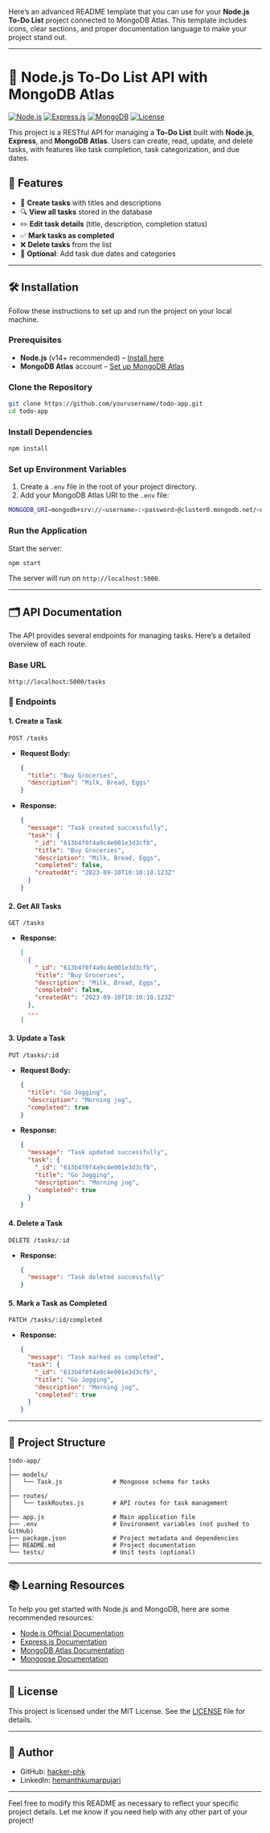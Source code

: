 Here’s an advanced README template that you can use for your **Node.js To-Do List** project connected to MongoDB Atlas. This template includes icons, clear sections, and proper documentation language to make your project stand out.

---

# 📝 Node.js To-Do List API with MongoDB Atlas

[![Node.js](https://img.shields.io/badge/Node.js-v14+-green.svg?style=flat&logo=node.js)](https://nodejs.org/)
[![Express.js](https://img.shields.io/badge/Express.js-4.x-black.svg?style=flat&logo=express)](https://expressjs.com/)
[![MongoDB](https://img.shields.io/badge/MongoDB-Atlas-green.svg?style=flat&logo=mongodb)](https://www.mongodb.com/cloud/atlas)
[![License](https://img.shields.io/badge/License-MIT-blue.svg)](LICENSE)

This project is a RESTful API for managing a **To-Do List** built with **Node.js**, **Express**, and **MongoDB Atlas**. Users can create, read, update, and delete tasks, with features like task completion, task categorization, and due dates.

## 🚀 Features

- 📝 **Create tasks** with titles and descriptions
- 🔍 **View all tasks** stored in the database
- ✏️ **Edit task details** (title, description, completion status)
- ✅ **Mark tasks as completed**
- ❌ **Delete tasks** from the list
- 📅 **Optional**: Add task due dates and categories

---

## 🛠️ Installation

Follow these instructions to set up and run the project on your local machine.

### Prerequisites

- **Node.js** (v14+ recommended) – [Install here](https://nodejs.org/)
- **MongoDB Atlas** account – [Set up MongoDB Atlas](https://www.mongodb.com/cloud/atlas)

### Clone the Repository

```bash
git clone https://github.com/yourusername/todo-app.git
cd todo-app
```

### Install Dependencies

```bash
npm install
```

### Set up Environment Variables

1. Create a `.env` file in the root of your project directory.
2. Add your MongoDB Atlas URI to the `.env` file:

```bash
MONGODB_URI=mongodb+srv://<username>:<password>@cluster0.mongodb.net/<dbname>?retryWrites=true&w=majority
```

### Run the Application

Start the server:

```bash
npm start
```

The server will run on `http://localhost:5000`.

---

## 🗂️ API Documentation

The API provides several endpoints for managing tasks. Here’s a detailed overview of each route.

### Base URL

```
http://localhost:5000/tasks
```

### 📌 Endpoints

#### 1. **Create a Task**
```http
POST /tasks
```
- **Request Body:**
  ```json
  {
    "title": "Buy Groceries",
    "description": "Milk, Bread, Eggs"
  }
  ```
- **Response:**
  ```json
  {
    "message": "Task created successfully",
    "task": {
      "_id": "613b4f0f4a9c4e001e3d3cfb",
      "title": "Buy Groceries",
      "description": "Milk, Bread, Eggs",
      "completed": false,
      "createdAt": "2023-09-10T10:10:10.123Z"
    }
  }
  ```

#### 2. **Get All Tasks**
```http
GET /tasks
```
- **Response:**
  ```json
  [
    {
      "_id": "613b4f0f4a9c4e001e3d3cfb",
      "title": "Buy Groceries",
      "description": "Milk, Bread, Eggs",
      "completed": false,
      "createdAt": "2023-09-10T10:10:10.123Z"
    },
    ...
  ]
  ```

#### 3. **Update a Task**
```http
PUT /tasks/:id
```
- **Request Body:**
  ```json
  {
    "title": "Go Jogging",
    "description": "Morning jog",
    "completed": true
  }
  ```
- **Response:**
  ```json
  {
    "message": "Task updated successfully",
    "task": {
      "_id": "613b4f0f4a9c4e001e3d3cfb",
      "title": "Go Jogging",
      "description": "Morning jog",
      "completed": true
    }
  }
  ```

#### 4. **Delete a Task**
```http
DELETE /tasks/:id
```
- **Response:**
  ```json
  {
    "message": "Task deleted successfully"
  }
  ```

#### 5. **Mark a Task as Completed**
```http
PATCH /tasks/:id/completed
```
- **Response:**
  ```json
  {
    "message": "Task marked as completed",
    "task": {
      "_id": "613b4f0f4a9c4e001e3d3cfb",
      "title": "Go Jogging",
      "description": "Morning jog",
      "completed": true
    }
  }
  ```

---



## 🔧 Project Structure

```
todo-app/
│
├── models/
│   └── Task.js              # Mongoose schema for tasks
│
├── routes/
│   └── taskRoutes.js        # API routes for task management
│
├── app.js                   # Main application file
├── .env                     # Environment variables (not pushed to GitHub)
├── package.json             # Project metadata and dependencies
├── README.md                # Project documentation
└── tests/                   # Unit tests (optional)
```

---

## 📚 Learning Resources

To help you get started with Node.js and MongoDB, here are some recommended resources:

- [Node.js Official Documentation](https://nodejs.org/en/docs/)
- [Express.js Documentation](https://expressjs.com/)
- [MongoDB Atlas Documentation](https://docs.atlas.mongodb.com/)
- [Mongoose Documentation](https://mongoosejs.com/)

---


## 📝 License

This project is licensed under the MIT License. See the [LICENSE](LICENSE) file for details.

---

## 👤 Author

- GitHub: [hacker-phk](https://github.com/hacker-phk)
- LinkedIn: [hemanthkumarpujari](https://www.linkedin.com/in/hemanthkumarpujari/)

---

Feel free to modify this README as necessary to reflect your specific project details. Let me know if you need help with any other part of your project!